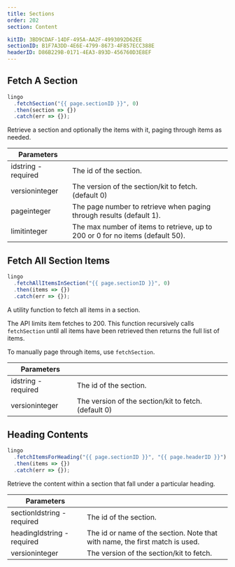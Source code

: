 ```yaml
---
title: Sections
order: 202
section: Content

kitID: 3BD9CDAF-14DF-495A-AA2F-4993092D62EE
sectionID: B1F7A3DD-4E6E-4799-8673-4F857ECC388E
headerID: D86B229B-0171-4EA3-893D-456760D3E8EF
---
```


## Fetch A Section

```js
lingo
  .fetchSection("{{ page.sectionID }}", 0)
  .then(section => {})
  .catch(err => {});
```

Retrieve a section and optionally the items with it, paging through items as needed.

| Parameters                                        |                                                                                |
| ------------------------------------------------- | ------------------------------------------------------------------------------ |
| id<span class="arg-type">string - required</span> | The id of the section.                                                         |
| version<span class="arg-type">integer</span>      | The version of the section/kit to fetch. (default 0)                           |
| page<span class="arg-type">integer</span>         | The page number to retrieve when paging through results (default 1).           |
| limit<span class="arg-type">integer</span>        | The max number of items to retrieve, up to 200 or 0 for no items (default 50). |

## Fetch All Section Items

```js
lingo
  .fetchAllItemsInSection("{{ page.sectionID }}", 0)
  .then(items => {})
  .catch(err => {});
```

A utility function to fetch all items in a section.

The API limits item fetches to 200. This function recursively calls `fetchSection` until all items have been retrieved then returns the full list of items.

To manually page through items, use `fetchSection`.

| Parameters                                        |                                                      |
| ------------------------------------------------- | ---------------------------------------------------- |
| id<span class="arg-type">string - required</span> | The id of the section.                               |
| version<span class="arg-type">integer</span>      | The version of the section/kit to fetch. (default 0) |

## Heading Contents

```js
lingo
  .fetchItemsForHeading("{{ page.sectionID }}", "{{ page.headerID }}")
  .then(items => {})
  .catch(err => {});
```

Retrieve the content within a section that fall under a particular heading.

| Parameters                                               |                                                                              |
| -------------------------------------------------------- | ---------------------------------------------------------------------------- |
| sectionId<span class="arg-type">string - required</span> | The id of the section.                                                       |
| headingId<span class="arg-type">string - required</span> | The id or name of the section. Note that with name, the first match is used. |
| version<span class="arg-type">integer</span>             | The version of the section/kit to fetch.                                     |
